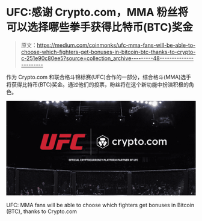 # UFC:感谢 Crypto.com，MMA 粉丝将可以选择哪些拳手获得比特币(BTC)奖金

> 原文：<https://medium.com/coinmonks/ufc-mma-fans-will-be-able-to-choose-which-fighters-get-bonuses-in-bitcoin-btc-thanks-to-crypto-c-251e90c80ee5?source=collection_archive---------48----------------------->

作为 Crypto.com 和联合格斗锦标赛(UFC)合作的一部分，综合格斗(MMA)选手将获得比特币(BTC)奖金。通过他们的投票，粉丝将在这个新功能中扮演积极的角色。

![](img/1ddc0943f40aa824f566344857d426c7.png)

UFC: MMA fans will be able to choose which fighters get bonuses in Bitcoin (BTC), thanks to Crypto.com